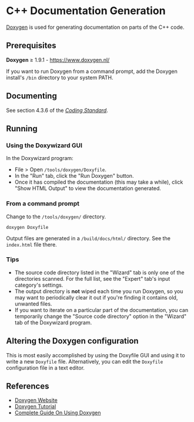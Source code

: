 # C++ Documentation Generation

[Doxygen](https://www.doxygen.nl/) is used for generating documentation on parts of the C++ code.


## Prerequisites

**Doxygen** &ge; 1.9.1 - https://www.doxygen.nl/

If you want to run Doxygen from a command prompt, add the Doxygen install's `/bin` directory to your system PATH.


## Documenting

See section 4.3.6 of the [*Coding Standard*](../../CODING_STANDARD.md).


## Running

### Using the Doxywizard GUI

In the Doxywizard program:
- File > Open `/tools/doxygen/Doxyfile`.
- In the "Run" tab, click the "Run Doxygen" button.
- Once it has compiled the documentation (this may take a while), click "Show HTML Output" to view the documentation generated.

### From a command prompt

Change to the `/tools/doxygen/` directory.

```
doxygen Doxyfile
```

Output files are generated in a `/build/docs/html/` directory. See the `index.html` file there.

### Tips

- The source code directory listed in the "Wizard" tab is only one of the directories scanned. For the full list, see the
"Expert" tab's input category's settings.
- The output directory is **not** wiped each time you run Doxygen, so you may want to periodically clear it out if you're
finding it contains old, unwanted files.
- If you want to iterate on a particular part of the documentation, you can temporarily change the "Source code directory"
option in the "Wizard" tab of the Doxywizard program.


## Altering the Doxygen configuration

This is most easily accomplished by using the Doxyfile GUI and using it to write a new `Doxyfile` file.
Alternatively, you can edit the `Doxyfile` configuration file in a text editor.


## References

- [Doxygen Website](https://www.doxygen.nl/)
- [Doxygen Tutorial](https://embeddedinventor.com/doxygen-tutorial-getting-started-using-doxygen-on-windows/)
- [Complete Guide On Using Doxygen](https://embeddedinventor.com/guide-to-configure-doxygen-to-document-c-source-code-for-beginners/)
